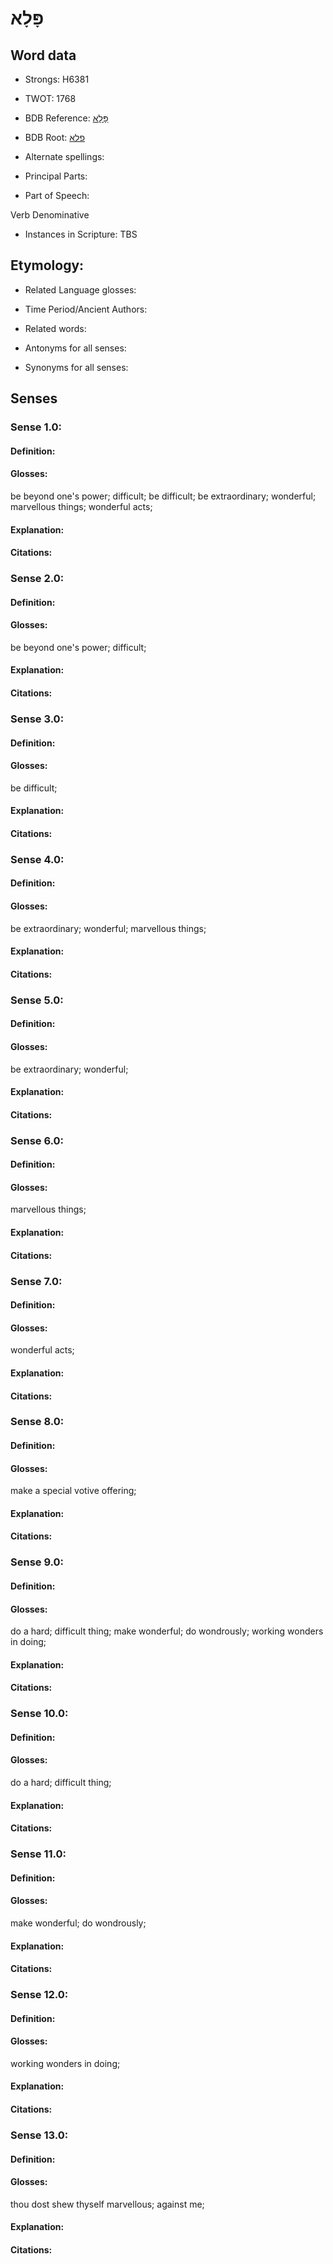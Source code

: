 # פָּלָא

<!-- Status: S2="NeedsEdits" -->
<!-- Lexica used for edits:   -->

## Word data

* Strongs: H6381

* TWOT: 1768

* BDB Reference: [פָּלָא](rc://en/bdb/dict/q.bk.ac)

* BDB Root: [פלא](rc://en/bdb/dict/q.bk.aa)

* Alternate spellings:

* Principal Parts:

* Part of Speech:

Verb Denominative

* Instances in Scripture: TBS

## Etymology:

* Related Language glosses:

* Time Period/Ancient Authors:

* Related words:

* Antonyms for all senses:

* Synonyms for all senses:

## Senses

### Sense 1.0:

#### Definition:

#### Glosses:

be beyond one's power; difficult; be difficult; be extraordinary; wonderful; marvellous things; wonderful acts; 

#### Explanation:

#### Citations:



### Sense 2.0:

#### Definition:

#### Glosses:

be beyond one's power; difficult; 

#### Explanation:

#### Citations:



### Sense 3.0:

#### Definition:

#### Glosses:

be difficult; 

#### Explanation:

#### Citations:



### Sense 4.0:

#### Definition:

#### Glosses:

be extraordinary; wonderful; marvellous things; 

#### Explanation:

#### Citations:



### Sense 5.0:

#### Definition:

#### Glosses:

be extraordinary; wonderful; 

#### Explanation:

#### Citations:



### Sense 6.0:

#### Definition:

#### Glosses:

marvellous things; 

#### Explanation:

#### Citations:



### Sense 7.0:

#### Definition:

#### Glosses:

wonderful acts; 

#### Explanation:

#### Citations:



### Sense 8.0:

#### Definition:

#### Glosses:

make a special votive offering; 

#### Explanation:

#### Citations:



### Sense 9.0:

#### Definition:

#### Glosses:

do a hard; difficult thing; make wonderful; do wondrously; working wonders in doing; 

#### Explanation:

#### Citations:



### Sense 10.0:

#### Definition:

#### Glosses:

do a hard; difficult thing; 

#### Explanation:

#### Citations:



### Sense 11.0:

#### Definition:

#### Glosses:

make wonderful; do wondrously; 

#### Explanation:

#### Citations:



### Sense 12.0:

#### Definition:

#### Glosses:

working wonders in doing; 

#### Explanation:

#### Citations:



### Sense 13.0:

#### Definition:

#### Glosses:

thou dost shew thyself marvellous; against me; 

#### Explanation:

#### Citations:



